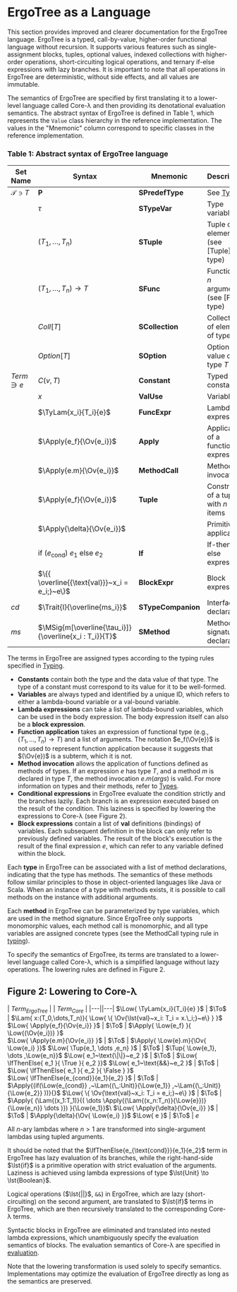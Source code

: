 $$
\newcommand{\lst}[1]{#1}
\newcommand{\Tup}[1]{(#1)}
\newcommand{\Apply}[2]{#1\langle#2\rangle}
\newcommand{\MSig}[3]{\text{def}~#1(#2): #3}
\newcommand{\Ov}[1]{\overline{#1}}
\newcommand{\TyLam}[3]{\lambda(\Ov{#1:#2}).#3}
\newcommand{\Trait}[2]{\text{trait}~#1~\{ #2 \}}
\newcommand{\To}{\mapsto}
\newcommand{\Low}[1]{\mathcal{L}{[\![#1]\!]}}
\newcommand{\Lam}[2]{\lambda#1.#2}
\newcommand{\IfThenElse}[3]{\text{if}~(#1)~#2~\text{else}~#3}
\newcommand{\False}{\text{false}}
\newcommand{\True}{\text{true}}
\newcommand{\langname}{ErgoTree}
\newcommand{\corelang}{Core-\lambda}
$$

# ErgoTree as a Language

This section provides improved and clearer documentation for the ErgoTree language. ErgoTree is a typed, call-by-value, higher-order functional language without recursion. It supports various features such as single-assignment blocks, tuples, optional values, indexed collections with higher-order operations, short-circuiting logical operations, and ternary if-else expressions with lazy branches. It is important to note that all operations in ErgoTree are deterministic, without side effects, and all values are immutable.

The semantics of ErgoTree are specified by first translating it to a lower-level language called Core-λ and then providing its denotational evaluation semantics. The abstract syntax of ErgoTree is defined in Table 1, which represents the `Value` class hierarchy in the reference implementation. The values in the "Mnemonic" column correspond to specific classes in the reference implementation.

### Table 1: Abstract syntax of ErgoTree language

| Set Name | Syntax | Mnemonic | Description |
|----------|--------|----------|-------------|
| $\mathcal{T} \ni T$ | **P** | **SPredefType** | See [Types](types.md) |
| | $\tau$ | **STypeVar** | Type variable |
| | $(T_1, \ldots, T_n)$ | **STuple** | Tuple of $n$ elements (see [Tuple] type) |
| | $(T_1, \ldots, T_n) \to T$ | **SFunc** | Function of $n$ arguments (see [Func] type) |
| | ${{Coll}}[T]$ | **SCollection** | Collection of elements of type $T$ |
| | ${{Option}}[T]$ | **SOption** | Optional value of type $T$ |
| $Term \ni e$ | $C(v, T)$ | **Constant** | Typed constant |
| | $x$ | **ValUse** | Variable |
| | $\TyLam{x_i}{T_i}{e}$ | **FuncExpr** | Lambda expression |
| | $\Apply{e_f}{\Ov{e_i}}$ | **Apply** | Application of a functional expression |
| | $\Apply{e.m}{\Ov{e_i}}$ | **MethodCall** | Method invocation |
| | $\Apply{e_f}{\Ov{e_i}}$ | **Tuple** | Constructor of a tuple with $n$ items |
| | $\Apply{\delta}{\Ov{e_i}}$ | | Primitive application |
| | $\text{if}~(e_{\text{cond}})~e_1~\text{else}~e_2$ | **If** | If-then-else expression |
| | $\{{ \overline{{\text{val}}}~x_i = e_i;}~e\}$ | **BlockExpr** | Block expression |
| $cd$ | $\Trait{I}{\overline{ms_i}}$ | **STypeCompanion** | Interface declaration |
| $ms$ | $\MSig{m[\overline{\tau_i}]}{\overline{x_i : T_i}}{T}$ | **SMethod** | Method signature declaration |

The terms in ErgoTree are assigned types according to the typing rules specified in [Typing](typing.md).

- **Constants** contain both the type and the data value of that type. The type of a constant must correspond to its value for it to be well-formed.
- **Variables** are always typed and identified by a unique ID, which refers to either a lambda-bound variable or a val-bound variable.
- **Lambda expressions** can take a list of lambda-bound variables, which can be used in the body expression. The body expression itself can also be a **block expression**.
- **Function application** takes an expression of functional type (e.g., $(T_1, \ldots, T_n) \to T$) and a list of arguments. The notation $e_f(\Ov{e})$ is not used to represent function application because it suggests that $(\Ov{e})$ is a subterm, which it is not.
- **Method invocation** allows the application of functions defined as methods of types. If an expression $e$ has type $T$, and a method $m$ is declared in type $T$, the method invocation $e.m(args)$ is valid. For more information on types and their methods, refer to [Types](types.md).
- **Conditional expressions** in ErgoTree evaluate the condition strictly and the branches lazily. Each branch is an expression executed based on the result of the condition. This laziness is specified by lowering the expressions to Core-λ (see Figure 2).
- **Block expressions** contain a list of **val** definitions (bindings) of variables. Each subsequent definition in the block can only refer to previously defined variables. The result of the block's execution is the result of the final expression $e$, which can refer to any variable defined within the block.

Each **type** in ErgoTree can be associated with a list of method declarations, indicating that the type has methods. The semantics of these methods follow similar principles to those in object-oriented languages like Java or Scala. When an instance of a type with methods exists, it is possible to call methods on the instance with additional arguments.

Each **method** in ErgoTree can be parameterized by type variables, which are used in the method signature. Since ErgoTree only supports monomorphic values, each method call is monomorphic, and all type variables are assigned concrete types (see the MethodCall typing rule in [typing](typing.md)).

To specify the semantics of ErgoTree, its terms are translated to a lower-level language called Core-λ, which is a simplified language without lazy operations. The lowering rules are defined in Figure 2.

## Figure 2: Lowering to Core-λ

| $Term_{ErgoTree}$ | | $Term_{Core}$  |
|---||---|
$\Low{ \TyLam{x_i}{T_i}{e}      }$ | $\To$ | $\Lam{   x:(T_0,\dots,T_n)}{ \Low{ \{ \Ov{\lst{val}~x_i: T_i = x.\_i;}~e\} } }$
$\Low{ \Apply{e_f}{\Ov{e_i}}    }$ | $\To$ | $\Apply{ \Low{e_f} }{ \Low{(\Ov{e_i})} }$  
$\Low{ \Apply{e.m}{\Ov{e_i}}    }$ | $\To$ | $\Apply{ \Low{e}.m}{\Ov{ \Low{e_i} }}$
$\Low{ \Tup{e_1, \dots ,e_n}    }$ | $\To$ | $\Tup{   \Low{e_1}, \dots ,\Low{e_n}}$
$\Low{ e_1~\text{\|\|}~e_2        }$ | $\To$ | $\Low{   \IfThenElse{ e_1 }{ \True }{ e_2 }}$
$\Low{ e_1~\text{&&}~e_2      }$ | $\To$ | $\Low{   \IfThenElse{ e_1 }{ e_2 }{ \False } }$  
$\Low{ \IfThenElse{e_{cond}}{e_1}{e_2} }$ | $\To$ | $\Apply{(if(\Low{e_{cond}} ,~\Lam{(\_:Unit)}{\Low{e_1}} ,~\Lam{(\_:Unit)}{\Low{e_2}} ))}{}$
$\Low{ \{ \Ov{\text{val}~x_i: T_i = e_i;}~e\} }$ | $\To$ | $\Apply{ (\Lam{(x_1:T_1)}{( \dots \Apply{(\Lam{(x_n:T_n)}{\Low{e}})}{\Low{e_n}} \dots )}) }{\Low{e_1}}$\\
$\Low{ \Apply{\delta}{\Ov{e_i}} }$ | $\To$ | $\Apply{\delta}{\Ov{ \Low{e_i} }}$
$\Low{ e }$     | $\To$ |  $e$  

All $n$-ary lambdas where $n > 1$ are transformed into single-argument lambdas using tupled arguments.

It should be noted that the $\IfThenElse{e_{\text{cond}}}{e_1}{e_2}$ term in ErgoTree has lazy evaluation of its branches, while the right-hand-side $\lst{if}$ is a primitive operation with strict evaluation of the arguments. Laziness is achieved using lambda expressions of type $\lst{Unit} \to \lst{Boolean}$.

Logical operations ($\lst{||}$, `&&`) in ErgoTree, which are lazy (short-circuiting) on the second argument, are translated to $\lst{if}$ terms in ErgoTree, which are then recursively translated to the corresponding Core-λ terms.

Syntactic blocks in ErgoTree are eliminated and translated into nested lambda expressions, which unambiguously specify the evaluation semantics of blocks. The evaluation semantics of Core-λ are specified in [evaluation](evaluation.md).

Note that the lowering transformation is used solely to specify semantics. Implementations may optimize the evaluation of ErgoTree directly as long as the semantics are preserved.
